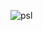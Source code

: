 ![psl](https://user-images.githubusercontent.com/50247227/102015798-7e0f3980-3d7f-11eb-8e04-4a31e8d79a6b.png)
